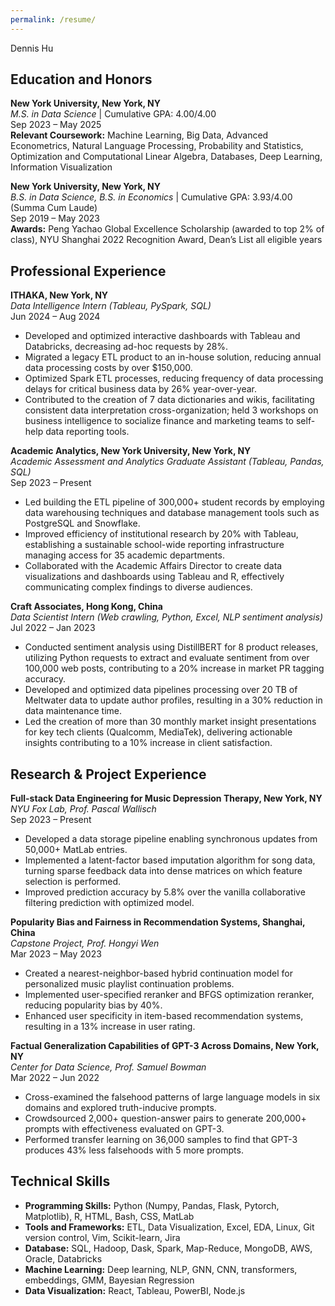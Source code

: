 ```yaml
---
permalink: /resume/
---
```



Dennis Hu

## Education and Honors

**New York University, New York, NY**  
*M.S. in Data Science* | Cumulative GPA: 4.00/4.00  
Sep 2023 – May 2025  
**Relevant Coursework:** Machine Learning, Big Data, Advanced Econometrics, Natural Language Processing, Probability and Statistics, Optimization and Computational Linear Algebra, Databases, Deep Learning, Information Visualization

**New York University, New York, NY**  
*B.S. in Data Science, B.S. in Economics* | Cumulative GPA: 3.93/4.00 (Summa Cum Laude)  
Sep 2019 – May 2023  
**Awards:** Peng Yachao Global Excellence Scholarship (awarded to top 2% of class), NYU Shanghai 2022 Recognition Award, Dean’s List all eligible years

## Professional Experience

**ITHAKA, New York, NY**  
*Data Intelligence Intern (Tableau, PySpark, SQL)*  
Jun 2024 – Aug 2024  
- Developed and optimized interactive dashboards with Tableau and Databricks, decreasing ad-hoc requests by 28%.
- Migrated a legacy ETL product to an in-house solution, reducing annual data processing costs by over $150,000.
- Optimized Spark ETL processes, reducing frequency of data processing delays for critical business data by 26% year-over-year.
- Contributed to the creation of 7 data dictionaries and wikis, facilitating consistent data interpretation cross-organization; held 3 workshops on business intelligence to socialize finance and marketing teams to self-help data reporting tools.

**Academic Analytics, New York University, New York, NY**  
*Academic Assessment and Analytics Graduate Assistant (Tableau, Pandas, SQL)*  
Sep 2023 – Present  
- Led building the ETL pipeline of 300,000+ student records by employing data warehousing techniques and database management tools such as PostgreSQL and Snowflake.
- Improved efficiency of institutional research by 20% with Tableau, establishing a sustainable school-wide reporting infrastructure managing access for 35 academic departments.
- Collaborated with the Academic Affairs Director to create data visualizations and dashboards using Tableau and R, effectively communicating complex findings to diverse audiences.

**Craft Associates, Hong Kong, China**  
*Data Scientist Intern (Web crawling, Python, Excel, NLP sentiment analysis)*  
Jul 2022 – Jan 2023  
- Conducted sentiment analysis using DistillBERT for 8 product releases, utilizing Python requests to extract and evaluate sentiment from over 100,000 web posts, contributing to a 20% increase in market PR tagging accuracy.
- Developed and optimized data pipelines processing over 20 TB of Meltwater data to update author profiles, resulting in a 30% reduction in data maintenance time.
- Led the creation of more than 30 monthly market insight presentations for key tech clients (Qualcomm, MediaTek), delivering actionable insights contributing to a 10% increase in client satisfaction.

## Research & Project Experience

**Full-stack Data Engineering for Music Depression Therapy, New York, NY**  
*NYU Fox Lab, Prof. Pascal Wallisch*  
Sep 2023 – Present  
- Developed a data storage pipeline enabling synchronous updates from 50,000+ MatLab entries.
- Implemented a latent-factor based imputation algorithm for song data, turning sparse feedback data into dense matrices on which feature selection is performed.
- Improved prediction accuracy by 5.8% over the vanilla collaborative filtering prediction with optimized model.

**Popularity Bias and Fairness in Recommendation Systems, Shanghai, China**  
*Capstone Project, Prof. Hongyi Wen*  
Mar 2023 – May 2023  
- Created a nearest-neighbor-based hybrid continuation model for personalized music playlist continuation problems.
- Implemented user-specified reranker and BFGS optimization reranker, reducing popularity bias by 40%.
- Enhanced user specificity in item-based recommendation systems, resulting in a 13% increase in user rating.

**Factual Generalization Capabilities of GPT-3 Across Domains, New York, NY**  
*Center for Data Science, Prof. Samuel Bowman*  
Mar 2022 – Jun 2022  
- Cross-examined the falsehood patterns of large language models in six domains and explored truth-inducive prompts.
- Crowdsourced 2,000+ question-answer pairs to generate 200,000+ prompts with effectiveness evaluated on GPT-3.
- Performed transfer learning on 36,000 samples to find that GPT-3 produces 43% less falsehoods with 5 more prompts.

## Technical Skills

- **Programming Skills:** Python (Numpy, Pandas, Flask, Pytorch, Matplotlib), R, HTML, Bash, CSS, MatLab
- **Tools and Frameworks:** ETL, Data Visualization, Excel, EDA, Linux, Git version control, Vim, Scikit-learn, Jira
- **Database:** SQL, Hadoop, Dask, Spark, Map-Reduce, MongoDB, AWS, Oracle, Databricks
- **Machine Learning:** Deep learning, NLP, GNN, CNN, transformers, embeddings, GMM, Bayesian Regression
- **Data Visualization:** React, Tableau, PowerBI, Node.js



